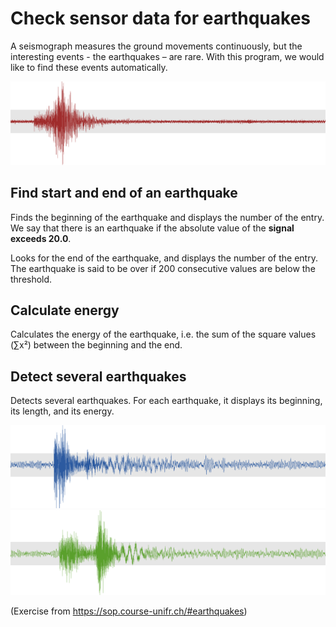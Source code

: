 # Check sensor data for earthquakes #
A seismograph measures the ground movements continuously, but the interesting events - the earthquakes – are rare. With this program, we would like to find these events automatically.

![](https://github.com/oliolioli/earthquake-sensors/blob/main/earthquake1.png)


## Find start and end of an earthquake ##
Finds the beginning of the earthquake and displays the number of the entry. We say that there is an earthquake if the absolute value of the **signal exceeds 20.0**.

Looks for the end of the earthquake, and displays the number of the entry. The earthquake is said to be over if 200 consecutive values are below the threshold.

## Calculate energy ##
Calculates the energy of the earthquake, i.e. the sum of the square values (∑x²) between the beginning and the end.

## Detect several earthquakes ##
Detects several earthquakes. For each earthquake, it displays its beginning, its length, and its energy.


![](https://github.com/oliolioli/earthquake-sensors/blob/main/earthquake2.png)
![](https://github.com/oliolioli/earthquake-sensors/blob/main/earthquake3.png)

(Exercise from https://sop.course-unifr.ch/#earthquakes)
